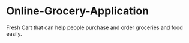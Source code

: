 # Online-Grocery-Application
Fresh Cart that can help people purchase and order groceries and food easily.
